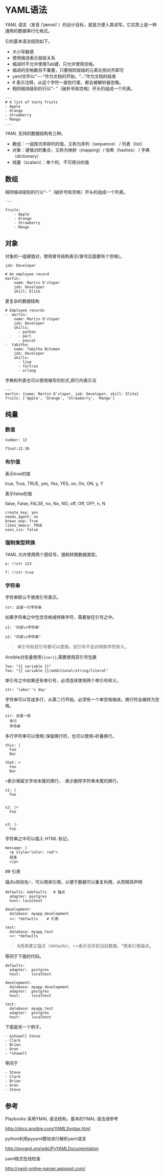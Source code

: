 # YAML语法

YAML 语言（发音 /ˈjæməl/ ）的设计目标，就是方便人类读写。它实质上是一种通用的数据串行化格式。

它的基本语法规则如下。

- 大小写敏感
- 使用缩进表示层级关系
- 缩进时不允许使用Tab键，只允许使用空格。
- 缩进的空格数目不重要，只要相同层级的元素左侧对齐即可
- yaml文件以"---"作为文档的开始，"..."作为文档的结束
- \# 表示注释，从这个字符一直到行尾，都会被解析器忽略。
- 相同缩进级别的行以“- ”（破折号和空格）开头的组成一个列表。

```
---
# A list of tasty fruits
- Apple
- Orange
- Strawberry
- Mango
...
```

YAML 支持的数据结构有三种。

- 数组：一组按次序排列的值，又称为序列（sequence） / 列表（list）
- 对象：键值对的集合，又称为映射（mapping）/ 哈希（hashes） / 字典（dictionary）
- 纯量（scalars）：单个的、不可再分的值

## 数组

相同缩进级别的行以“- ”（破折号和空格）开头的组成一个列表。

```
---

fruits:
    - Apple
    - Orange
    - Strawberry
    - Mango
```

## 对象

对象的一组键值对，使用冒号结构表示(冒号后面要有个空格)。

```
job: Developer

# An employee record
martin:
    name: Martin D'vloper
    job: Developer
    skill: Elite
```

更复杂的数据结构

```
# Employee records
-  martin:
    name: Martin D'vloper
    job: Developer
    skills:
      - python
      - perl
      - pascal
-  tabitha:
    name: Tabitha Bitumen
    job: Developer
    skills:
      - lisp
      - fortran
      - erlang
```

字典和列表也可以使用缩写的形式,即行内表示法

```
---
martin: {name: Martin D'vloper, job: Developer, skill: Elite}
fruits: ['Apple', 'Orange', 'Strawberry', 'Mango']
```

## 纯量

### 数值

```
number: 12

float:12.30
```

### 布尔值

表示true的值

true, True, TRUE, yes, Yes, YES, on, On, ON, y, Y

表示false的值

false, False, FALSE, no, No, NO, off, Off, OFF, n, N

```
create_key: yes
needs_agent: no
knows_oop: True
likes_emacs: TRUE
uses_cvs: false
```

### 强制类型转换

YAML 允许使用两个感叹号，强制转换数据类型。

```
e: !!str 123

f: !!str true
```

### 字符串

字符串默认不使用引号表示。

```
str: 这是一行字符串
```

如果字符串之中包含空格或特殊字符，需要放在引号之中。

```
s1: '内容\n字符串'

s2: "内容\n字符串"
```

> 单引号和双引号都可以使用，双引号不会对特殊字符转义。

Ansible对变量使用`{{var}}`,需要使用双引号包裹

```
foo: "{{ variable }}"
foo: "{{ variable }}/additional/string/literal"
```

单引号之中如果还有单引号，必须连续使用两个单引号转义。

```
str: 'labor''s day' 
```

字符串可以写成多行，从第二行开始，必须有一个单空格缩进。换行符会被转为空格。

```
str: 这是一段
  多行
  字符串
```

多行字符串可以使用`|`保留换行符，也可以使用`>`折叠换行。

```
this: |
  Foo
  Bar

that: >
  Foo
  Bar
```

`+`表示保留文字块末尾的换行，`-`表示删除字符串末尾的换行。

```
s1: |
  Foo


s2: |+
  Foo


s3: |-
  Foo
```

字符串之中可以插入 HTML 标记。

```
message: |
  <p style="color: red">
  段落
  </p>
```

\## 引用

锚点`&`和别名`*`，可以用来引用，以便于数据可以重复利用，从而精简声明

```
defaults: &defaults   # 锚点
  adapter: postgres
  host: localhost

development:
  database: myapp_development
  <<: *defaults    # 引用

test:
  database: myapp_test
  <<: *defaults
```

> &用来建立锚点（defaults），<<表示合并到当前数据，*用来引用锚点。

等同于下面的代码。

```
defaults:
  adapter:  postgres
  host:     localhost

development:
  database: myapp_development
  adapter:  postgres
  host:     localhost

test:
  database: myapp_test
  adapter:  postgres
  host:     localhost
```

下面是另一个例子。

```
- &showell Steve 
- Clark 
- Brian 
- Oren 
- *showell 
```

等同于

```
- Steve
- Clark 
- Brian 
- Oren 
- Steve
```

## 参考

Playbooks 采用YMAL 语法结构，基本的YMAL 语法请参考

http://docs.ansible.com/YAMLSyntax.html

python利用pyyaml模块进行解析yaml语言

http://pyyaml.org/wiki/PyYAMLDocumentation

yaml格式在线检查

http://yaml-online-parser.appspot.com/